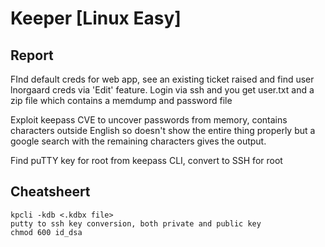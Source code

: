# Keeper \[Linux Easy]

## Report

FInd default creds for web app, see an existing ticket raised and find user lnorgaard creds via 'Edit' feature. Login via ssh and you get user.txt and a zip file which contains a memdump and password file

Exploit keepass CVE to uncover passwords from memory, contains characters outside English so doesn't show the entire thing properly but a google search with the remaining characters gives the output.

Find puTTY key for root from keepass CLI, convert to SSH for root

## Cheatsheert

```
kpcli -kdb <.kdbx file>
putty to ssh key conversion, both private and public key
chmod 600 id_dsa
```

